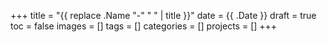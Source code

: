 +++
title = "{{ replace .Name "-" " " | title }}"
date = {{ .Date }}
draft = true
toc = false
images = []
tags = []
categories = []
projects = []
+++

